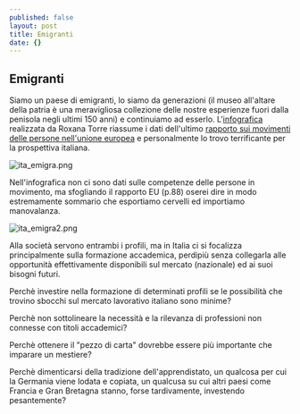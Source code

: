 ```yaml
---
published: false
layout: post
title: Emigranti
date: {}
---
```

## Emigranti

Siamo un paese di emigranti, lo siamo da generazioni (il museo all'altare della patria è una meravigliosa collezione delle nostre esperienze fuori dalla penisola negli ultimi 150 anni) e continuiamo ad esserlo.
L'[infografica](https://www.torre.nl/EUmoves/) realizzata da Roxana Torre riassume i dati dell'ultimo [rapporto sui movimenti delle persone nell'unione europea](https://ec.europa.eu/social/main.jsp?catId=738&langId=en&pubId=8174&furtherPubs=yes) e personalmente lo trovo terrificante per la prospettiva italiana.

![ita_emigra.png]({{site.baseurl}}/images/ita_emigra.png)

Nell'infografica non ci sono dati sulle competenze delle persone in movimento, ma sfogliando il rapporto EU (p.88) oserei dire in modo estremamente sommario che esportiamo cervelli ed importiamo manovalanza.

![ita_emigra2.png]({{site.baseurl}}/images/ita_emigra2.png)


Alla società servono entrambi i profili, ma in Italia ci si focalizza principalmente sulla formazione accademica, perdipiù senza collegarla alle opportunità effettivamente disponibili sul mercato (nazionale) ed ai suoi bisogni futuri. 

Perchè investire nella formazione di determinati profili se le possibilità che trovino sbocchi sul mercato lavorativo italiano sono minime? 

Perchè non sottolineare la necessità e la rilevanza di professioni non connesse con titoli accademici?

Perchè ottenere il "pezzo di carta" dovrebbe essere più importante che imparare un mestiere?

Perchè dimenticarsi della tradizione dell'apprendistato, un qualcosa per cui la Germania viene lodata e copiata, un qualcusa su cui altri paesi come Francia e Gran Bretagna stanno, forse tardivamente, investendo pesantemente? 

